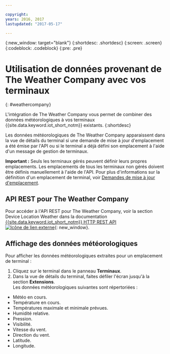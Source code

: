 ```yaml
---

copyright:
years: 2016, 2017
lastupdated: "2017-05-17"

---
```


{:new_window: target="blank"}
{:shortdesc: .shortdesc}
{:screen: .screen}
{:codeblock: .codeblock}
{:pre: .pre}

# Utilisation de données provenant de The Weather Company avec vos terminaux
{: #weathercompany}

L'intégration de The Weather Company vous permet de combiner des données météorologiques à vos terminaux {{site.data.keyword.iot_short_notm}} existants.
{:shortdesc}

Les données météorologiques de The Weather Company apparaissent dans la vue de détails du terminal si une demande de mise à jour d'emplacement a été émise par l'API ou si le terminal a déjà défini son emplacement à l'aide d'un message de gestion de terminaux.

**Important :** Seuls les terminaux gérés peuvent définir leurs propres emplacements. Les emplacements de tous les terminaux non gérés doivent être définis manuellement à l'aide de l'API. Pour plus d'informations sur la définition d'un emplacement de terminal, voir [Demandes de mise à jour d'emplacement](../devices/device_mgmt/index.html#update-location).

## API REST pour The Weather Company
Pour accéder à l'API REST pour The Weather Company, voir la section
Device Location Weather dans la documentation [{{site.data.keyword.iot_short_notm}} HTTP REST API ![Icône de lien externe](../../../icons/launch-glyph.svg)](https://docs.internetofthings.ibmcloud.com/apis/swagger/v0002/info-mgmt.html){: new_window}.

## Affichage des données météorologiques

Pour afficher les données météorologiques extraites pour un emplacement de terminal :
1. Cliquez sur le terminal dans le panneau **Terminaux**.
2. Dans la vue de détails du terminal, faites défiler l'écran jusqu'à la section **Extensions**.  
Les données météorologiques suivantes sont répertoriées :
 - Météo en cours.
 - Température en cours.
 - Températures maximale et minimale prévues.
 - Humidité relative.
 - Pression.
 - Visibilité.
 - Vitesse du vent.
 - Direction du vent.
 - Latitude.
 - Longitude.

<!-- Weather data from The Weather Company extension can be retrieved by using the API. For information on the Weather Company API, see [The Weather Company API documentation ![External link icon](../../../icons/launch-glyph.svg)](https://docs.internetofthings.ibmcloud.com/swagger/ext-twc.html){: new_window}. -->
